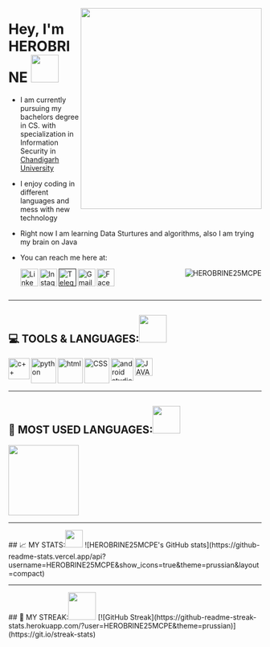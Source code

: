<p align="right">
  <img src ="https://media1.giphy.com/media/naiatn5LxTOsU/giphy.gif?cid=ecf05e47a50ejvp8g2gdymgech3iyafg3rsp9n71cdywis5n&rid=giphy.gif&ct=g" width = "360" height = "400" align = "right">
  </p>

# Hey, I'm HEROBRINE <img src="https://media.tenor.com/images/7b9103263827e3e43629a3648bb311a5/tenor.gif" width="55px">

- I am currently pursuing my bachelors degree in CS. with specialization in Information Security in [Chandigarh University](https://www.cuchd.in/)
- I enjoy coding in different languages and mess with new technology
- Right now I am learning Data Sturtures and algorithms, also I am trying my brain on Java
- You can reach me here at:
  
  <a href="https://www.linkedin.com/in/abhay-tomer-65843b1a0/" target="_blank">
  <img align="left" alt="Linkedin " width="35px" src="https://img-premium.flaticon.com/png/512/1377/premium/1377213.png?token=exp=1625077075~hmac=4a25c7aa8bc442768e5c1240e45379ff" />
  </a>
  
    <a href="https://www.instagram.com/abhay.tomer25/" target="_blank">
  <img align="left" alt="Instagram" width="35px" src="https://image.flaticon.com/icons/png/512/733/733558.png" />
  </a>
  
    <a href="" target="_blank">
  <img align="left" alt="Telegram" width="35px" src="https://image.flaticon.com/icons/png/512/906/906377.png" />
  </a>
  
    <a href="mailto:imherobrine25@gmail.com" target="_blank">
  <img align="left" alt="Gmail" width="35px" src="https://image.flaticon.com/icons/png/512/732/732200.png" />
  </a>
  
    <a href="https://www.facebook.com/Abhaytomer25" target="_blank">
  <img align="left" alt="Facebook" width="35px" src="https://image.flaticon.com/icons/png/512/1312/1312139.png" />
  </a>
 

<p align="right"> <img src="https://komarev.com/ghpvc/?username=HEROBRINE25MCPE&label=Profile%20views&color=0e75b6&style=flat" alt="HEROBRINE25MCPE"/> </p>

<br>
<hr>

## 💻 TOOLS & LANGUAGES:<img src="https://media.tenor.com/images/01597f45b16eca3ef1ad3ce69712231d/tenor.gif" width="55px">

<img align="left" src ="https://upload.wikimedia.org/wikipedia/commons/thumb/1/18/ISO_C%2B%2B_Logo.svg/1200px-ISO_C%2B%2B_Logo.svg.png" alt="c++" width="42px">
<img align="left" src ="https://image.flaticon.com/icons/png/512/2721/2721287.png" alt="python" width="50px">
<img align="left" src ="https://image.flaticon.com/icons/png/512/888/888859.png" alt="html" width="50px">
<img align="left" src ="https://image.flaticon.com/icons/png/512/888/888847.png" alt="CSS" width="50px">
<img align="left" src ="https://upload.wikimedia.org/wikipedia/commons/thumb/e/e3/Android_Studio_Icon_%282014-2019%29.svg/512px-Android_Studio_Icon_%282014-2019%29.svg.png" alt="android studios" width="45px">
<img align="left" src ="https://upload.wikimedia.org/wikipedia/pt/3/30/Java_programming_language_logo.svg" alt="JAVA" width = "35px"> 
<br><br><br>
<hr>


## 📙 MOST USED LANGUAGES:<img src="https://media.tenor.com/images/974096177dc2774496881b14a8f8a26a/tenor.gif" width="55px">
 <img src ="https://github-readme-stats.vercel.app/api/top-langs/?username=HEROBRINE25MCPE&theme=prussian&layout=compact" height = "140">
<br>
<hr>
## 📈 MY STATS:<img src="https://media.tenor.com/images/d1b53d8835e48385117d86281d4681cc/tenor.gif" width="35px">
![HEROBRINE25MCPE's GitHub stats](https://github-readme-stats.vercel.app/api?username=HEROBRINE25MCPE&show_icons=true&theme=prussian&layout=compact)
<br>
<hr>
## 🎇 MY STREAK:<img src="https://media.tenor.com/images/af81a43097f550aaed5137fb9920ca06/tenor.gif" width="55px">
[![GitHub Streak](https://github-readme-streak-stats.herokuapp.com/?user=HEROBRINE25MCPE&theme=prussian)](https://git.io/streak-stats)

